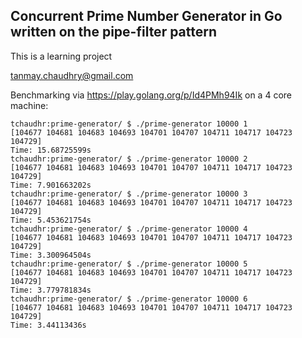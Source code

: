 ## Concurrent Prime Number Generator in Go written on the pipe-filter pattern

This is a learning project

tanmay.chaudhry@gmail.com


Benchmarking via https://play.golang.org/p/Id4PMh94Ik on a 4 core machine:

```
tchaudhr:prime-generator/ $ ./prime-generator 10000 1                                 
[104677 104681 104683 104693 104701 104707 104711 104717 104723 104729]
Time: 15.68725599s
tchaudhr:prime-generator/ $ ./prime-generator 10000 2         
[104677 104681 104683 104693 104701 104707 104711 104717 104723 104729]
Time: 7.901663202s
tchaudhr:prime-generator/ $ ./prime-generator 10000 3                    
[104677 104681 104683 104693 104701 104707 104711 104717 104723 104729]
Time: 5.453621754s
tchaudhr:prime-generator/ $ ./prime-generator 10000 4                     
[104677 104681 104683 104693 104701 104707 104711 104717 104723 104729]
Time: 3.300964504s
tchaudhr:prime-generator/ $ ./prime-generator 10000 5
[104677 104681 104683 104693 104701 104707 104711 104717 104723 104729]
Time: 3.779781834s
tchaudhr:prime-generator/ $ ./prime-generator 10000 6
[104677 104681 104683 104693 104701 104707 104711 104717 104723 104729]
Time: 3.44113436s
```
